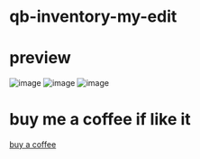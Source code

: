 # qb-inventory-my-edit
# preview
![image](https://github.com/ItzMuri/qb-inventory-my-edit/assets/88394932/6363164a-8676-45ce-8652-328849da475d)
![image](https://github.com/ItzMuri/qb-inventory-my-edit/assets/88394932/0775cce2-fbce-494e-b8c4-f135c2952ef3)
![image](https://github.com/ItzMuri/qb-inventory-my-edit/assets/88394932/61bdafa7-663d-4b91-bfb1-584eabee9c56)


# buy me a coffee if like it 
[buy a coffee](https://www.paypal.com/paypalme/murtazaakbari20)
